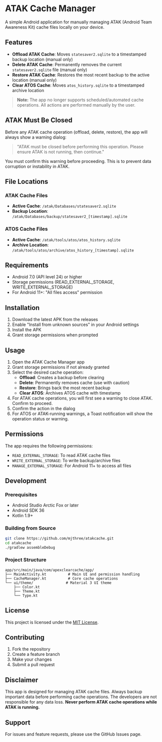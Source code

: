 # ATAK Cache Manager

A simple Android application for manually managing ATAK (Android Team Awareness Kit) cache files locally on your device.

## Features

- **Offload ATAK Cache**: Moves `statesaver2.sqlite` to a timestamped backup location (manual only)
- **Delete ATAK Cache**: Permanently removes the current `statesaver2.sqlite` file (manual only)
- **Restore ATAK Cache**: Restores the most recent backup to the active location (manual only)
- **Clear ATOS Cache**: Moves `atos_history.sqlite` to a timestamped archive location

> **Note:** The app no longer supports scheduled/automated cache operations. All actions are performed manually by the user.

## ATAK Must Be Closed

Before any ATAK cache operation (offload, delete, restore), the app will always show a warning dialog:

> "ATAK must be closed before performing this operation. Please ensure ATAK is not running, then continue."

You must confirm this warning before proceeding. This is to prevent data corruption or instability in ATAK.

## File Locations

### ATAK Cache Files
- **Active Cache**: `/atak/Databases/statesaver2.sqlite`
- **Backup Location**: `/atak/Databases/backup/statesaver2_[timestamp].sqlite`

### ATOS Cache Files
- **Active Cache**: `/atak/tools/atos/atos_history.sqlite`
- **Archive Location**: `/atak/tools/atos/archive/atos_history_[timestamp].sqlite`

## Requirements

- Android 7.0 (API level 24) or higher
- Storage permissions (READ_EXTERNAL_STORAGE, WRITE_EXTERNAL_STORAGE)
- For Android 11+: "All files access" permission

## Installation

1. Download the latest APK from the releases
2. Enable "Install from unknown sources" in your Android settings
3. Install the APK
4. Grant storage permissions when prompted

## Usage

1. Open the ATAK Cache Manager app
2. Grant storage permissions if not already granted
3. Select the desired cache operation:
   - **Offload**: Creates a backup before clearing
   - **Delete**: Permanently removes cache (use with caution)
   - **Restore**: Brings back the most recent backup
   - **Clear ATOS**: Archives ATOS cache with timestamp
4. For ATAK cache operations, you will first see a warning to close ATAK. Confirm to proceed.
5. Confirm the action in the dialog
6. For ATOS or ATAK-running warnings, a Toast notification will show the operation status or warning.

## Permissions

The app requires the following permissions:
- `READ_EXTERNAL_STORAGE`: To read ATAK cache files
- `WRITE_EXTERNAL_STORAGE`: To write backup/archive files
- `MANAGE_EXTERNAL_STORAGE`: For Android 11+ to access all files

## Development

### Prerequisites
- Android Studio Arctic Fox or later
- Android SDK 36
- Kotlin 1.9+

### Building from Source
```bash
git clone https://github.com/mjthree/atakcache.git
cd atakcache
./gradlew assembleDebug
```

### Project Structure
```
app/src/main/java/com/apexclearcache/app/
├── MainActivity.kt          # Main UI and permission handling
├── CacheManager.kt          # Core cache operations
└── ui/theme/               # Material 3 UI theme
    ├── Color.kt
    ├── Theme.kt
    └── Type.kt
```

## License

This project is licensed under the [MIT License](LICENSE).

## Contributing

1. Fork the repository
2. Create a feature branch
3. Make your changes
4. Submit a pull request

## Disclaimer

This app is designed for managing ATAK cache files. Always backup important data before performing cache operations. The developers are not responsible for any data loss. **Never perform ATAK cache operations while ATAK is running.**

## Support

For issues and feature requests, please use the GitHub Issues page. 
